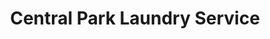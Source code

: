 ---
title: "Central Park Laundry Service"
url: /bacoor/central-park-laundry-service/
shop: Wäscherei
---